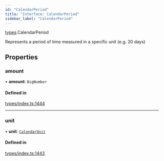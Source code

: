 ```yaml
---
id: "CalendarPeriod"
title: "Interface: CalendarPeriod"
sidebar_label: "CalendarPeriod"
---
```


[types](../../../modules/Types/Types.md).CalendarPeriod

Represents a period of time measured in a specific unit (e.g. 20 days)

## Properties

### amount

• **amount**: `BigNumber`

#### Defined in

[types/index.ts:1444](https://github.com/PolymeshAssociation/polymesh-sdk/blob/95e180d28/src/types/index.ts#L1444)

___

### unit

• **unit**: [`CalendarUnit`](../../../enums/Types/CalendarUnit/CalendarUnit.md)

#### Defined in

[types/index.ts:1443](https://github.com/PolymeshAssociation/polymesh-sdk/blob/95e180d28/src/types/index.ts#L1443)
